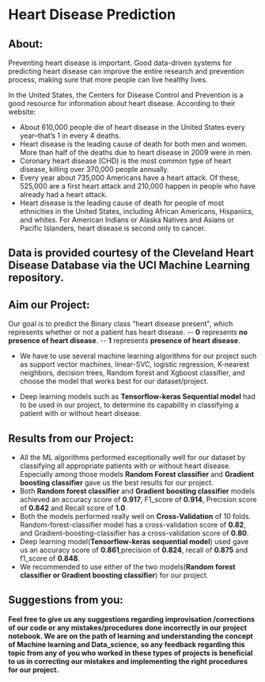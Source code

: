 # **Heart Disease Prediction**

## **About:**
Preventing heart disease is important. Good data-driven systems for predicting heart disease can improve the entire research and prevention process, making sure that more people can live healthy lives.

In the United States, the Centers for Disease Control and Prevention is a good resource for information about heart disease. According to their website:

- About 610,000 people die of heart disease in the United States every year–that’s 1 in every 4 deaths.
- Heart disease is the leading cause of death for both men and women. More than half of the deaths due to heart disease in 2009 were in men.
- Coronary heart disease (CHD) is the most common type of heart disease, killing over 370,000 people annually.
- Every year about 735,000 Americans have a heart attack. Of these, 525,000 are a first heart attack and 210,000 happen in people who have already had a heart attack.
- Heart disease is the leading cause of death for people of most ethnicities in the United States, including African Americans, Hispanics, and whites. For American Indians or Alaska Natives and Asians or Pacific Islanders, heart disease is second only to cancer.

## Data is provided courtesy of the **Cleveland Heart Disease Database** via the **UCI Machine Learning** repository.

## **Aim our Project:**
Our goal is to predict the Binary class "heart disease present", which represents whether or not a patient has heart disease.
-- **0** represents **no presence of heart disease**.
-- **1** represents **presence of heart disease**.
* We have to use several machine learning algorithms for our project such as support vector machines, linear-SVC, logistic regression, K-nearest neighbors, decision trees, Random forest and Xgboost classifier, and choose the model that works best for our dataset/project.

* Deep learning models such as **Tensorflow-keras Sequential model** had to be used in our project, to determine its capability in classifying a patient with or without heart disease.

## **Results from our Project:**
- All the ML algorithms performed exceptionally well for our dataset by classifying all appropriate patients with or without heart disease. Especially among those models **Random Forest classifier** and **Gradient boosting classifier** gave us the best results for our project.
- Both **Random forest classifier** and **Gradient boosting classifier** models achieved an accuracy score of **0.917**, F1_score of **0.914**, Precision score of **0.842** and Recall score of **1.0**.
- Both the models performed really well on **Cross-Validation** of 10 folds. Random-forest-classifier model has a cross-validation score of **0.82**, and Gradient-boosting-classifier has a cross-validation score of **0.80**.
- Deep learning model(**Tensorflow-keras sequential model**) used gave us an accuracy score of **0.861**,precision of **0.824**, recall of **0.875** and f1_score of **0.848**.
- We recommended to use either of the two models(**Random forest classifier or Gradient boosting classifier**) for our project.

## **Suggestions from you:**
**Feel free to give us any suggestions regarding improvisation /corrections of our code or any mistakes/procedures done incorrectly in our project notebook. We are on the path of learning and understanding the concept of Machine learning and Data_science, so any feedback regarding this topic from any of you who worked in these types of projects is beneficial to us in correcting our mistakes and implementing the right procedures for our project.** 

